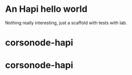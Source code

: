 # An Hapi hello world

Nothing really interesting, just a scaffold with tests with lab.
# corsonode-hapi
# corsonode-hapi
